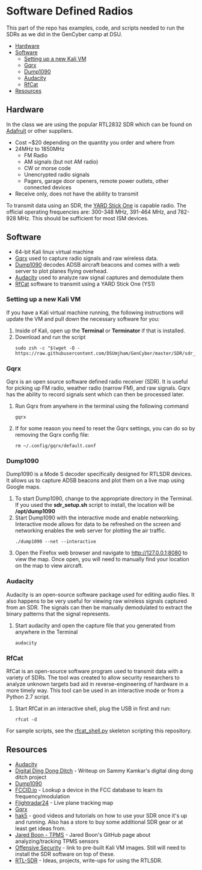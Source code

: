 


# Software Defined Radios
This part of the repo has examples, code, and scripts needed to run the SDRs as we did in the GenCyber camp at DSU.

* [Hardware](#Hardware)
* [Software](#Software)
	* [Setting up a new Kali VM](#setting-up-a-new-kali-VM)
	* [Gqrx](#gqrx)
	* [Dump1090](#dump1090)
	* [Audacity](#audacity)
	* [RfCat](#rRfCat)
* [Resources](#resources)

## Hardware
In the class we are using the popular RTL2832 SDR which can be found on [Adafruit](https://www.adafruit.com/product/1497) or other suppliers.

* Cost \~$20 depending on the quantity you order and where from
* 24MHz to 1850MHz 
	* FM Radio
	* AM signals (but not AM radio)
	* CW or morse code
	* Unencrypted radio signals
	* Pagers, garage door openers, remote power outlets, other connected devices
* Receive only, does not have the ability to transmit

To transmit data using an SDR, the [YARD Stick One](https://greatscottgadgets.com/yardstickone/) is capable radio.  The official operating frequencies are: 300-348 MHz, 391-464 MHz, and 782-928 MHz.  This should be sufficient for most ISM devices.

## Software
* 64-bit Kali linux virtual machine
* [Gqrx](http://gqrx.dk) used to capture radio signals and raw wireless data.
* [Dump1090](https://github.com/antirez/dump1090) decodes ADSB aircraft beacons and comes with a web server to plot planes flying overhead.
* [Audacity](https://github.com/audacity/audacity) used to analyze raw signal captures and demodulate them
* [RfCat](https://github.com/atlas0fd00m/rfcat) software to transmit using a YARD Stick One (YS1)

### Setting up a new Kali VM
If you have a Kali virtual machine running, the following instructions will update the VM and pull down the necessary software for you:

 1.  Inside of Kali, open up the **Terminal** or **Terminator** if that is installed.
 2. Download and run the script
	```console
	sudo zsh -c "$(wget -O - https://raw.githubusercontent.com/DSUmjham/GenCyber/master/SDR/sdr_setup.sh)"
	```

### Gqrx
Gqrx is an open source software defined radio receiver (SDR).  It is useful for picking up FM radio, weather radio (narrow FM), and raw signals.  Gqrx has the ability to record signals sent which can then be processed later.

 1. Run Gqrx from anywhere in the terminal using the following command
	 ```console
	 gqrx
	 ```

2. If for some reason you need to reset the Gqrx settings, you can do so by removing the Gqrx config file:
	```console
	rm ~/.config/gqrx/default.conf
	```
### Dump1090
Dump1090 is a Mode S decoder specifically designed for RTLSDR devices.  It allows us to capture ADSB beacons and plot them on a live map using Google maps.

1. To start Dump1090, change to the appropriate directory in the Terminal. If you used the **sdr_setup.sh** script to install, the location will be **/opt/dump1090**
2. Start Dump1090 with the interactive mode and enable networking.  Interactive mode allows for data to be refreshed on the screen and networking enables the web server for plotting the air traffic.
	```console
	./dump1090 --net --interactive
	```
3. Open the Firefox web browser and navigate to http://127.0.0.1:8080 to view the map.  Once open, you will need to manually find your location on the map to view aircraft.

### Audacity
Audacity is an open-source software package used for editing audio files.  It also happens to be very useful for viewing raw wireless signals captured from an SDR.  The signals can then be manually demodulated to extract the binary patterns that the signal represents.

1. Start audacity and open the capture file that you generated from anywhere in the Terminal
	```console
	audacity
	```
### RfCat
RfCat is an open-source software program used to transmit data with a variety of SDRs.  The tool was created to allow security researchers to analyze unknown targets bad aid in reverse-engineering of hardware in a more timely way.  This tool can be used in an interactive mode or from a Python 2.7 script.

1. Start RfCat in an interactive shell, plug the USB in first and run:
	```console
	rfcat -d
	```

For sample scripts, see the [rfcat_shell.py](https://github.com/DSUmjham/GenCyber/blob/master/SDR/rfcat_shell.py) skeleton scripting this repository.

## Resources
* [Audacity](https://github.com/audacity/audacity)
* [Digital Ding Dong Ditch](http://samy.pl/dingdong/) - Writeup on Sammy Kamkar's digital ding dong ditch project
* [Dump1090](https://github.com/antirez/dump1090)
* [FCCID.io](https://fccid.io) - Lookup a device in the FCC database to learn its frequency/modulation
* [Flightradar24](https://www.flightradar24.com/) - Live plane tracking map
* [Gqrx](http://gqrx.dk)
* [hak5](https://www.rtl-sdr.com/tag/hak5/) - good videos and tutorials on how to use your SDR once it's up and running.  Also has a store to buy some additional SDR gear or at least get ideas from.
* [Jared Boon - TPMS](https://github.com/jboone/tpms) - Jared Boon's GitHub page about analyzing/tracking TPMS sensors
* [Offensive Security](https://www.offensive-security.com/kali-linux-vm-vmware-virtualbox-image-download/) - link to pre-built Kali VM images.  Still will need to install the SDR software on top of these.
* [RTL-SDR](https://www.rtl-sdr.com) - Ideas, projects, write-ups for using the RTLSDR.
